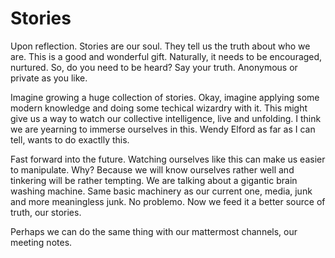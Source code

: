 # Stories
Upon reflection. Stories are our soul. They tell us the truth about who we are. This is a good and wonderful gift. Naturally, it needs to be encouraged, nurtured. So, do you need to be heard? Say your truth. Anonymous or private as you like.

Imagine growing a huge collection of stories. Okay, imagine applying some modern knowledge and doing some techical wizardry with it. This might give us a way to watch our collective intelligence, live and unfolding. I think we are yearning to immerse ourselves in this. Wendy Elford as far as I can tell, wants to do exactlly this.

Fast forward into the future. Watching ourselves like this can make us easier to manipulate. Why? Because we will know ourselves rather well and tinkering will be rather tempting. We are talking about a gigantic brain washing machine. Same basic machinery as our current one, media, junk and more meaningless junk. No problemo. Now we feed it a better source of truth, our stories.

Perhaps we can do the same thing with our mattermost channels, our meeting notes.
